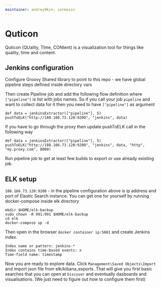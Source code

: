 ```yaml
---
maintainer: andrey9kin, carmosin
---
```

# Quticon
Quticon (QUality, TIme, CONtent) is a visualization tool for things like quality, time and content.

## Jenkins configuration

Configure Groovy Shared library to point to this repo - we have global pipeline steps defined inside directory vars

Then create Pipeline job and add the following flow definition where `["pipeline"]` is list with jobs names. So if you call your job `pipeline` and want to collect data for it then you need to have `["pipeline"]` as argument

```
def data = jenkinsExtractor(["pipeline"], 5)
pushToELK("http://188.166.73.120:9200", "jenkins", data)
```

If you have to go through the proxy then update pushToELK call in the following way

```
def data = jenkinsExtractor(["pipeline"], 5)
pushToELK("http://188.166.73.120:9200", "jenkins", data, "http", "my.proxy.com", 8080)
```

Run pipeline job to get at least few builds to export or use already existing job.

## ELK setup

`188.166.73.120:9200` - in the pipeline configuration above is ip address and port of Elastic Search instance. You can get one for yourself by running docker-compose inside elk directory

```
mkdir $HOME/elk-backup
sudo chown -R 991:991 $HOME/elk-backup
cd elk
docker-compose up -d
```
Then open in the browser `docker container ip:5601` and create Jenkins index.

```
Index name or pattern: jenkins-*
Index contains time-based events: x
Time-field name: timestamp
```

Now you are ready to explore data. Click `Management\Saved Objects\Import` and import json file from elk/kibana_exports.
That will give you first basic searches that you can open at `Discover` and eventually dasboards and visualisations. (We just need to figure out how to configure them first)

